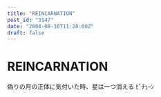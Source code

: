 ```yaml
---
title: "REINCARNATION"
post_id: "3147"
date: "2004-08-16T11:28:00Z"
draft: false
---
```


# REINCARNATION

偽りの月の正体に気付いた時、星は一つ消える  ﾋﾟﾁｭｰﾝ
